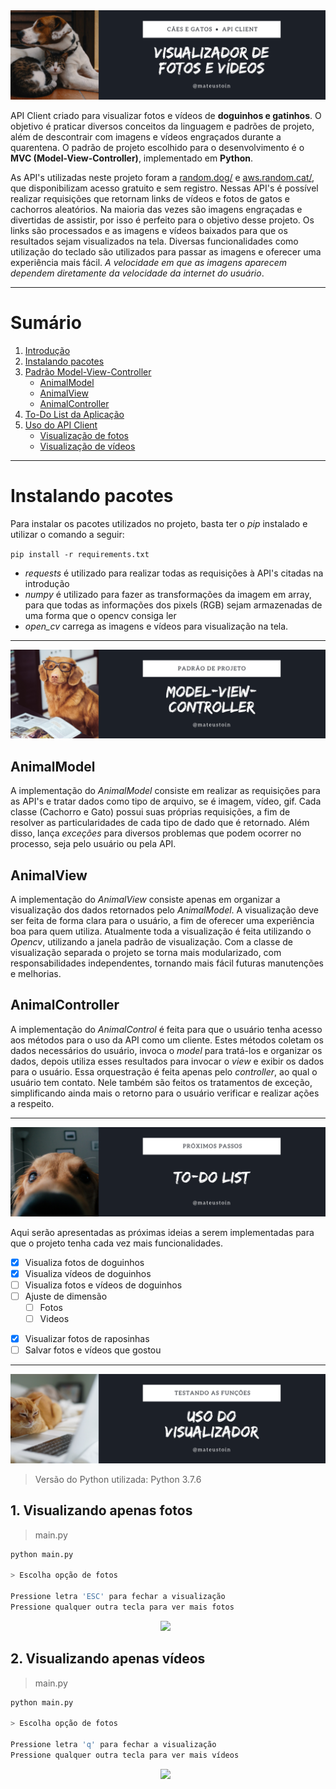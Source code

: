 <img id="introducao" src="img/1.png" style="height:300px, ">

<!--- # Requisição de CEP, Rua, Cidade e Estados --->

<p>
    API Client criado para visualizar fotos e vídeos de <b>doguinhos e gatinhos</b>. O objetivo é praticar diversos conceitos da linguagem e padrões de projeto, além de descontrair com imagens e vídeos engraçados durante a quarentena. O padrão de projeto escolhido para o desenvolvimento é o <b>MVC (Model-View-Controller)</b>, implementado em <b>Python</b>.
</p>

<p>
    As API's utilizadas neste projeto foram a <a href="https://random.dog/">random.dog/</a> e <a href="https://aws.random.cat/">aws.random.cat/</a>, que disponibilizam acesso gratuito e sem registro. Nessas API's é possível realizar requisições que retornam links de vídeos e fotos de gatos e cachorros aleatórios. Na maioria das vezes são imagens engraçadas e divertidas de assistir, por isso é perfeito para o objetivo desse projeto. Os links são processados e as imagens e vídeos baixados para que os resultados sejam visualizados na tela. Diversas funcionalidades como utilização do teclado são utilizados para passar as imagens e oferecer uma experiência mais fácil. <i>A velocidade em que as imagens aparecem dependem diretamente da velocidade da internet do usuário</i>.
</p>

---

# Sumário
1. [Introdução](#introducao) 
1. [Instalando pacotes](#instalacao)
2. [Padrão Model-View-Controller](#mvc)
    - [AnimalModel](#animalmodel)
    - [AnimalView](#animalview)
    - [AnimalController](#animalcontroller)
3. [To-Do List da Aplicação](#todo-list)
4. [Uso do API Client](#usage)
    - [Visualização de fotos](#fotos-animais)
    - [Visualização de vídeos](#videos-animais)

---

# Instalando pacotes <a id="instalacao"></a>

Para instalar os pacotes utilizados no projeto, basta ter o <i>pip</i> instalado e utilizar o comando a seguir:

`pip install -r requirements.txt`

- *requests* é utilizado para realizar todas as requisições à API's citadas na introdução
- *numpy* é utilizado para fazer as transformações da imagem em array, para que todas as informações dos pixels (RGB) sejam armazenadas de uma forma que o opencv consiga ler
- *open_cv* carrega as imagens e vídeos para visualização na tela. 

---

<img id="mvc" src="img/2.png" style="height:300px, ">

## AnimalModel <a id="animalmodel"></a>

<p>
    A implementação do <i>AnimalModel</i> consiste em realizar as requisições para as API's e tratar dados como tipo de arquivo, se é imagem, vídeo, gif. Cada classe (Cachorro e Gato) possui suas próprias requisições, a fim de resolver as particularidades de cada tipo de dado que é retornado. Além disso, lança <i>exceções</i> para diversos problemas que podem ocorrer no processo, seja pelo usuário ou pela API.
</p>

## AnimalView <a id="animalview"></a>
 
<p>
    A implementação do <i>AnimalView</i> consiste apenas em organizar a visualização dos dados retornados pelo <i>AnimalModel</i>. A visualização deve ser feita de forma clara para o usuário, a fim de oferecer uma experiência boa para quem utiliza. Atualmente toda a visualização é feita utilizando o <i>Opencv</i>, utilizando a janela padrão de visualização. Com a classe de visualização separada o projeto se torna mais modularizado, com responsabilidades independentes, tornando mais fácil futuras manutenções e melhorias. 
</p>

## AnimalController <a id="animalcontroller"></a>

<p>
    A implementação do <i>AnimalControl</i> é feita para que o usuário tenha acesso aos métodos para o uso da API como um cliente. Estes métodos coletam os dados necessários do usuário, invoca o <i>model</i> para tratá-los e organizar os dados, depois utiliza esses resultados para invocar o <i>view</i> e exibir os dados para o usuário. Essa orquestração é feita apenas pelo <i>controller</i>, ao qual o usuário tem contato. Nele também são feitos os tratamentos de exceção, simplificando ainda mais o retorno para o usuário verificar e realizar ações a respeito.
</p>

---

<img id="todo-list" src="img/3.png" style="height:300px, ">

<p>
    Aqui serão apresentadas as próximas ideias a serem implementadas para que o projeto tenha cada vez mais funcionalidades.
</p>

- [x] Visualiza fotos de doguinhos
- [x] Visualiza vídeos de doguinhos
- [ ] Visualiza fotos e vídeos de doguinhos
- [ ] Ajuste de dimensão
    - [ ] Fotos
    - [ ] Videos
<!--- [ ] Visualizar fotos de gatinhos
- [ ] Visualizar vídeos de gatinhos-->
- [x] Visualizar fotos de raposinhas
- [ ] Salvar fotos e vídeos que gostou

---

<img id="usage" src="img/4.png" style="height:300px, ">

> Versão do Python utilizada: Python 3.7.6

## 1. Visualizando apenas fotos <a id="fotos-animais"></a>

> main.py

```python
python main.py

> Escolha opção de fotos

Pressione letra 'ESC' para fechar a visualização
Pressione qualquer outra tecla para ver mais fotos
```

<p align='center'>
<img src="https://github.com/mateustoin/Caes-e-Gatos/blob/master/img/fotos.gif?raw=true">&nbsp;&nbsp;
</p>    

## 2. Visualizando apenas vídeos <a id="videos-animais"></a>

> main.py

```python
python main.py

> Escolha opção de fotos

Pressione letra 'q' para fechar a visualização
Pressione qualquer outra tecla para ver mais vídeos
```

<p align='center'>
<img src="https://github.com/mateustoin/Caes-e-Gatos/blob/master/img/videos.gif?raw=true">&nbsp;&nbsp;
</p>    